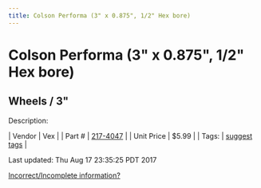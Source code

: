 ```yaml
---
title: Colson Performa (3" x 0.875", 1/2" Hex bore)
---
```


# Colson Performa (3" x 0.875", 1/2" Hex bore)
## Wheels / 3"
Description: 	 

| Vendor | Vex | 
| Part # | [217-4047](http://www.vexrobotics.com/vexpro/motion/wheels-and-hubs/colsonperforma.html) | 
| Unit Price | $5.99 | 
| Tags: | [suggest tags](https://docs.google.com/forms/d/e/1FAIpQLSeWyY8v3RgOty-MyWmh9U0iivNYN_molChYyS-0U-o-kOAv_g/viewform) | 

Last updated: Thu Aug 17 23:35:25 PDT 2017

 [Incorrect/Incomplete information?](https://docs.google.com/forms/d/e/1FAIpQLSeWyY8v3RgOty-MyWmh9U0iivNYN_molChYyS-0U-o-kOAv_g/viewform)